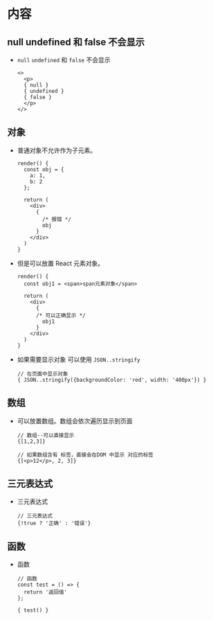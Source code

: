 # 内容

## null undefined 和 false 不会显示

  - `null` `undefined` 和 `false` 不会显示

    ```react&#x20;jsx
    <>
      <p>
      { null }
      { undefined }
      { false }
      </p>
    </>
    ```

## 对象

  - 普通对象不允许作为子元素。

    ```react&#x20;jsx
    render() {
      const obj = {
        a: 1,
        b: 2
      };

      return (
        <div>
          {
            /* 报错 */
            obj
          }
        </div>
      )
    }
    ```

  - 但是可以放置 React 元素对象。

    ```react&#x20;jsx
    render() {
      const obj1 = <span>span元素对象</span>

      return (
        <div>
          {
          /* 可以正确显示 */
            obj1
          }
        </div>
      )
    }
    ```

  - 如果需要显示对象 可以使用 `JSON..stringify`

    ```react&#x20;jsx
    // 在页面中显示对象
    { JSON..stringify({backgroundColor: 'red', width: '400px'}) }
    ```

## 数组

  - 可以放置数组。数组会依次遍历显示到页面

    ```react&#x20;jsx
    // 数组--可以直接显示
    {[1,2,3]}

    // 如果数组含有 标签，直接会在DOM 中显示 对应的标签
    {[<p>12</p>, 2, 3]}
    ```

## 三元表达式

  - 三元表达式

    ```react&#x20;jsx
    // 三元表达式
    {!true ? '正确' : '错误'}
    ```

## 函数

  - 函数

    ```react&#x20;jsx
    // 函数
    const test = () => {
      return '返回值'
    };

    { test() }
    ```
